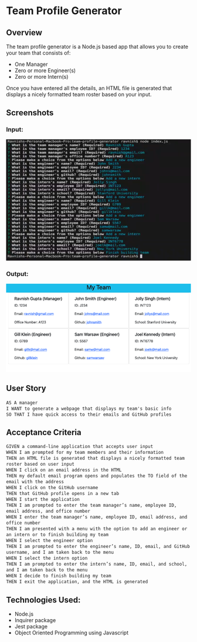 # Team Profile Generator


## Overview
The team profile generator is a Node.js based app that allows you to create your team that consists of:
- One Manager
- Zero or more Engineer(s)
- Zero or more Intern(s)

Once you have entered all the details, an HTML file is generated that displays a nicely formatted team roster based on your input.

## Screenshots

### Input:
![Image](./images/input.png "Node input")

### Output:
![Image](./images/team-roster.png "Team Roster")

## User Story
```
AS A manager
I WANT to generate a webpage that displays my team's basic info
SO THAT I have quick access to their emails and GitHub profiles

```

## Acceptance Criteria
```
GIVEN a command-line application that accepts user input
WHEN I am prompted for my team members and their information
THEN an HTML file is generated that displays a nicely formatted team roster based on user input
WHEN I click on an email address in the HTML
THEN my default email program opens and populates the TO field of the email with the address
WHEN I click on the GitHub username
THEN that GitHub profile opens in a new tab
WHEN I start the application
THEN I am prompted to enter the team manager’s name, employee ID, email address, and office number
WHEN I enter the team manager’s name, employee ID, email address, and office number
THEN I am presented with a menu with the option to add an engineer or an intern or to finish building my team
WHEN I select the engineer option
THEN I am prompted to enter the engineer’s name, ID, email, and GitHub username, and I am taken back to the menu
WHEN I select the intern option
THEN I am prompted to enter the intern’s name, ID, email, and school, and I am taken back to the menu
WHEN I decide to finish building my team
THEN I exit the application, and the HTML is generated
```

## Technologies Used:
- Node.js
- Inquirer package
- Jest package
- Object Oriented Programming using Javascript